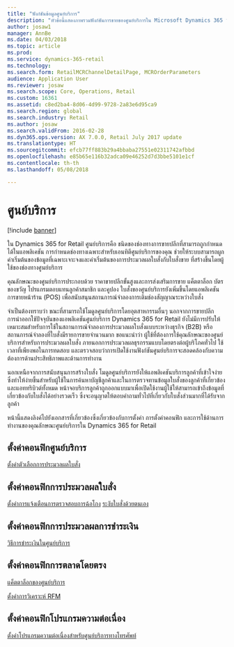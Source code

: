 ```yaml
---
title: "ฟังก์ชันข้อมูลศูนย์บริการ"
description: "หัวข้อนี้แสดงภาพรวมฟังก์ชันการขายของศูนย์บริการใน Microsoft Dynamics 365 for Retail"
author: josaw1
manager: AnnBe
ms.date: 04/03/2018
ms.topic: article
ms.prod: 
ms.service: dynamics-365-retail
ms.technology: 
ms.search.form: RetailMCRChannelDetailPage, MCROrderParameters
audience: Application User
ms.reviewer: josaw
ms.search.scope: Core, Operations, Retail
ms.custom: 16361
ms.assetid: c8ed2ba4-8d06-4d99-9728-2a83e6d95ca9
ms.search.region: global
ms.search.industry: Retail
ms.author: josaw
ms.search.validFrom: 2016-02-28
ms.dyn365.ops.version: AX 7.0.0, Retail July 2017 update
ms.translationtype: HT
ms.sourcegitcommit: efcb77ff883b29a4bbaba27551e02311742afbbd
ms.openlocfilehash: e85b65e116b32adca09e46252d7d3bbe5101e1cf
ms.contentlocale: th-th
ms.lasthandoff: 05/08/2018

---
```


# <a name="call-center"></a>ศูนย์บริการ 

[!include [banner](includes/banner.md)]

ใน Dynamics 365 for Retail ศูนย์บริการคือ ชนิดของช่องทางการขายปลีกที่สามารถถูกกำหนดได้ในแอพลิเคชัน การกำหนดช่องทางเฉพาะสำหรับเอนทิตีศูนย์บริการของคุณ ช่วยให้ระบบสามารถผูกค่าเริ่มต้นของข้อมูลที่เฉพาะเจาะจงและค่าเริ่มต้นของการประมวลผลใบสั่งกับใบสั่งขาย ที่สร้างขึ้นโดยผู้ใช้ของช่องทางศูนย์บริการ

คุณลักษณะของศูนย์บริการประกอบด้วย ราคาขายปลีกขั้นสูงและการส่งเสริมการขาย แค็ตตาล็อก บัตรของขวัญ โปรแกรมตอบแทนลูกค้าสมาชิก และคูปอง ใบสั่งของศูนย์บริการยังเพิ่มขึ้นโดยแอพลิเคชันการขายหน้าร้าน (POS) เพื่อสนับสนุนสถานการณ์จำลองการเติมช่องสัญญาณระหว่างใบสั่ง

จำเป็นต้องทราบว่า ขณะที่สามารถใช้โมดูลศูนย์บริการโดยอุตสาหกรรมอื่นๆ นอกจากการขายปลีก การนำออกใช้ปัจจุบันของแอพลิเคชันศูนย์บริการ Dynamics 365 for Retail ยังไม่มีการปรับให้เหมาะสมสำหรับการใช้ในสถานการณ์จำลองการประมวลผลใบสั่งแบบระหว่างธุรกิจ (B2B) หรือสถานการณ์จำลองที่ใบสั่งมีรายการขายจำนวนมาก ขอแนะนำว่า ผู้ใช้ที่ต้องการใช้คุณลักษณะของศูนย์บริการสำหรับการประมวลผลใบสั่ง ภายนอกการประมวลผลธุรกรรมแบบโดยตรงต่อผู้บริโภคทั่วไป ใช้เวลาที่เพียงพอในการทดสอบ และตรวจสอบว่าการเปิดใช้งานฟังก์ชันศูนย์บริการจะสอดคล้องกับความต้องการด้านประสิทธิภาพและด้านการทำงาน

นอกเหนือจากการสนับสนุนการสร้างใบสั่ง โมดูลศูนย์บริการยังให้แอพลิเคชันบริการลูกค้าที่เข้าใจง่าย ซึ่งทำให้ง่ายขึ้นสำหรับผู้ใช้ในการค้นหาบัญชีลูกค้าและในการตรวจทานข้อมูลใบสั่งของลูกค้าที่เกี่ยวข้องและแอททริบิวต์ทั้งหมด หน้าจอบริการลูกค้าถูกออกแบบมาเพื่อเปิดใช้งานผู้ใช้ให้สามารถเข้าถึงข้อมูลที่เกี่ยวข้องกับใบสั่งได้อย่างรวดเร็ว ซึ่งจะอนุญาตให้ตอบคำถามทั่วไปที่เกี่ยวกับใบสั่งส่วนมากที่ได้รับจากลูกค้า

หน้านี้แสดงลิงค์ไปยังเอกสารที่เกี่ยวข้องซึ่งเกี่ยวข้องกับการตั้งค่า การตั้งค่าคอนฟิก และการใช้ด้านการทำงานของคุณลักษณะศูนย์บริการใน Dynamics 365 for Retail

## <a name="configure-the-call-center"></a>ตั้งค่าคอนฟิกศูนย์บริการ
[ตั้งค่าตัวเลือกการประมวลผลใบสั่ง](set-up-order-processing-options.md)

## <a name="configure-order-processing"></a>ตั้งค่าคอนฟิกการประมวลผลใบสั่ง
[ตั้งค่าการแจ้งเตือนการตรวจสอบการฉ้อโกง](set-up-fraud-alerts.md)
[ระงับใบสั่งด้วยตนเอง](work-with-order-holds.md)

## <a name="configure-payment-processing"></a>ตั้งค่าคอนฟิกการประมวลผลการชำระเงิน
[วิธีการชำระเงินในศูนย์บริการ](work-with-payments.md)

## <a name="configure-direct-marketing"></a>ตั้งค่าคอนฟิกการตลาดโดยตรง
[แค็ตตาล็อกของศูนย์บริการ](call-center-catalogs.md)

[ตั้งค่าการวิเคราะห์ RFM](set-up-rfm-analysis.md)

## <a name="configure-continuity-programs"></a>ตั้งค่าคอนฟิกโปรแกรมความต่อเนื่อง
[ตั้งค่าโปรแกรมความต่อเนื่องสำหรับศูนย์บริการทางโทรศัพท์](set-up-continuity-program.md)


